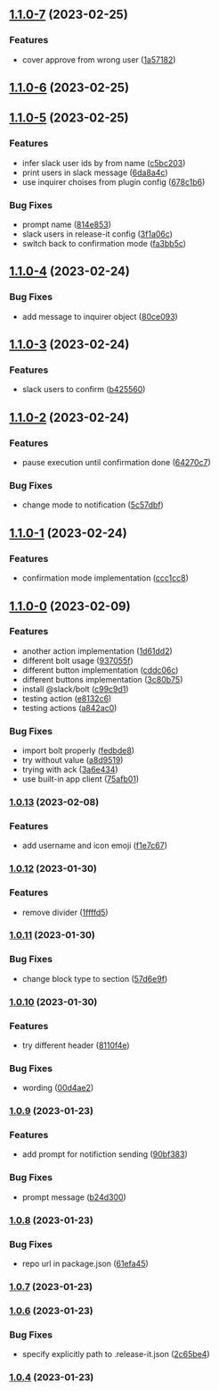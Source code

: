 

## [1.1.0-7](https://github.com/lightness/release-it-slack-notification-plugin/compare/1.1.0-6...1.1.0-7) (2023-02-25)


### Features

* cover approve from wrong user ([1a57182](https://github.com/lightness/release-it-slack-notification-plugin/commit/1a571828a1cfcb2c326c34fce1ab66864853204b))

## [1.1.0-6](https://github.com/lightness/release-it-slack-notification-plugin/compare/1.1.0-5...1.1.0-6) (2023-02-25)

## [1.1.0-5](https://github.com/lightness/release-it-slack-notification-plugin/compare/1.1.0-4...1.1.0-5) (2023-02-25)


### Features

* infer slack user ids by from name ([c5bc203](https://github.com/lightness/release-it-slack-notification-plugin/commit/c5bc203b8315c025e61cd23b09b69f113edae72a))
* print users in slack message ([6da8a4c](https://github.com/lightness/release-it-slack-notification-plugin/commit/6da8a4c07d9fcee72f698af557229ca16b1c99b4))
* use inquirer choises from plugin config ([678c1b6](https://github.com/lightness/release-it-slack-notification-plugin/commit/678c1b69f70114db6494e1abd9926799e99e459c))


### Bug Fixes

* prompt name ([814e853](https://github.com/lightness/release-it-slack-notification-plugin/commit/814e853528983a09f76b9bf1e6108e6c25345449))
* slack users in release-it config ([3f1a06c](https://github.com/lightness/release-it-slack-notification-plugin/commit/3f1a06c3f29db09b99119eb7eb42cca8ed0ee8a4))
* switch back to confirmation mode ([fa3bb5c](https://github.com/lightness/release-it-slack-notification-plugin/commit/fa3bb5cd568c1f50420876fec91d641b8bd1147b))

## [1.1.0-4](https://github.com/lightness/release-it-slack-notification-plugin/compare/1.1.0-3...1.1.0-4) (2023-02-24)


### Bug Fixes

* add message to inquirer object ([80ce093](https://github.com/lightness/release-it-slack-notification-plugin/commit/80ce0936e82796a8293e8fe1200bf4ddb208ad06))

## [1.1.0-3](https://github.com/lightness/release-it-slack-notification-plugin/compare/1.1.0-2...1.1.0-3) (2023-02-24)


### Features

* slack users to confirm ([b425560](https://github.com/lightness/release-it-slack-notification-plugin/commit/b4255603c3f4ed15e3ae9847cdeb0a2717cad228))

## [1.1.0-2](https://github.com/lightness/release-it-slack-notification-plugin/compare/1.1.0-1...1.1.0-2) (2023-02-24)


### Features

* pause execution until confirmation done ([64270c7](https://github.com/lightness/release-it-slack-notification-plugin/commit/64270c772a78ded0c6744bcb3c04ec421701a5ef))


### Bug Fixes

* change mode to notification ([5c57dbf](https://github.com/lightness/release-it-slack-notification-plugin/commit/5c57dbf96d039529dc2490a692d982fa62fd1218))

## [1.1.0-1](https://github.com/lightness/release-it-slack-notification-plugin/compare/1.1.0-0...1.1.0-1) (2023-02-24)


### Features

* confirmation mode implementation ([ccc1cc8](https://github.com/lightness/release-it-slack-notification-plugin/commit/ccc1cc8de9e1902e9f1ce8a143733381a06fdec8))

## [1.1.0-0](https://github.com/lightness/release-it-slack-notification-plugin/compare/1.0.13...1.1.0-0) (2023-02-09)


### Features

* another action implementation ([1d61dd2](https://github.com/lightness/release-it-slack-notification-plugin/commit/1d61dd2b28a64fbf66a79f137df8f05d1f904b67))
* different bolt usage ([937055f](https://github.com/lightness/release-it-slack-notification-plugin/commit/937055f93551f47fcd618d4e3f2f79a28f995959))
* different button implementation ([cddc06c](https://github.com/lightness/release-it-slack-notification-plugin/commit/cddc06cc054bf8c4da0a4aba371cbf0585b7251f))
* different buttons implementation ([3c80b75](https://github.com/lightness/release-it-slack-notification-plugin/commit/3c80b7563d3f32ae118a6a7b83797c06b2564946))
* install @slack/bolt ([c99c9d1](https://github.com/lightness/release-it-slack-notification-plugin/commit/c99c9d1ac83214792285b0fb7eb8c74d11a49a6b))
* testing action ([e8132c6](https://github.com/lightness/release-it-slack-notification-plugin/commit/e8132c63008b548a5c4eb9e9d0a85a81c1aedeaa))
* testing actions ([a842ac0](https://github.com/lightness/release-it-slack-notification-plugin/commit/a842ac08b9cff4db1482c45b4c73a5b091f0ad88))


### Bug Fixes

* import bolt properly ([fedbde8](https://github.com/lightness/release-it-slack-notification-plugin/commit/fedbde8a4a933bfd7fde348b58023ab6cd5d4b7a))
* try without value ([a8d9519](https://github.com/lightness/release-it-slack-notification-plugin/commit/a8d95192866c321772cdde420bbed284096ff7bd))
* trying with ack ([3a6e434](https://github.com/lightness/release-it-slack-notification-plugin/commit/3a6e434e79be7a97c113d211429471feed52a56d))
* use built-in app client ([75afb01](https://github.com/lightness/release-it-slack-notification-plugin/commit/75afb01cf28c7ecf2665b1a631c50afd3bf6deaa))

### [1.0.13](https://github.com/lightness/release-it-slack-notification-plugin/compare/1.0.12...1.0.13) (2023-02-08)


### Features

* add username and icon emoji ([f1e7c67](https://github.com/lightness/release-it-slack-notification-plugin/commit/f1e7c67407df366d160c029651f93a01b7c51d06))

### [1.0.12](https://github.com/lightness/release-it-slack-notification-plugin/compare/1.0.11...1.0.12) (2023-01-30)


### Features

* remove divider ([1ffffd5](https://github.com/lightness/release-it-slack-notification-plugin/commit/1ffffd5ef780604f2733ad715a2ba28bcc1605b6))

### [1.0.11](https://github.com/lightness/release-it-slack-notification-plugin/compare/1.0.10...1.0.11) (2023-01-30)


### Bug Fixes

* change block type to section ([57d6e9f](https://github.com/lightness/release-it-slack-notification-plugin/commit/57d6e9fe0b6c88b8e97910037208793de971774c))

### [1.0.10](https://github.com/lightness/release-it-slack-notification-plugin/compare/1.0.9...1.0.10) (2023-01-30)


### Features

* try different header ([8110f4e](https://github.com/lightness/release-it-slack-notification-plugin/commit/8110f4e765046329b2789061c97214cf80b23c24))


### Bug Fixes

* wording ([00d4ae2](https://github.com/lightness/release-it-slack-notification-plugin/commit/00d4ae2da038e01e2db6c1bdcdc660253584237a))

### [1.0.9](https://github.com/lightness/release-it-slack-notification-plugin/compare/1.0.8...1.0.9) (2023-01-23)


### Features

* add prompt for notifiction sending ([90bf383](https://github.com/lightness/release-it-slack-notification-plugin/commit/90bf383b82e086c67b8df4d052c92bf15a78215a))


### Bug Fixes

* prompt message ([b24d300](https://github.com/lightness/release-it-slack-notification-plugin/commit/b24d300c8ee67dc3d6487e5fe5b31747ad9e5766))

### [1.0.8](https://github.com/lightness/release-it-slack-notification-plugin/compare/1.0.7...1.0.8) (2023-01-23)


### Bug Fixes

* repo url in package.json ([61efa45](https://github.com/lightness/release-it-slack-notification-plugin/commit/61efa45dd25565fd589ce4bb632e3333d9588a19))

### [1.0.7](https://github.com/my/awesome-plugin/compare/1.0.6...1.0.7) (2023-01-23)

### [1.0.6](https://github.com/my/awesome-plugin/compare/1.0.5...1.0.6) (2023-01-23)


### Bug Fixes

* specify explicitly path to .release-it.json ([2c65be4](https://github.com/my/awesome-plugin/commit/2c65be4576bccadd24bd0cea7dc08d5b02ef6303))

### [1.0.4](https://github.com/my/awesome-plugin/compare/1.0.3...1.0.4) (2023-01-23)
